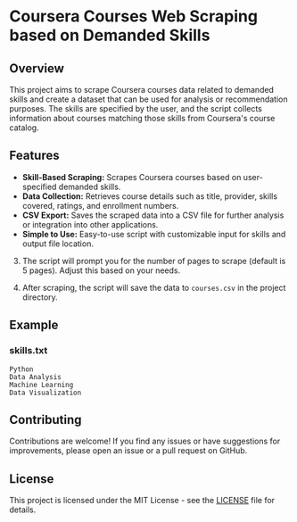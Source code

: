 # Coursera Courses Web Scraping based on Demanded Skills

## Overview

This project aims to scrape Coursera courses data related to demanded skills and create a dataset that can be used for analysis or recommendation purposes. The skills are specified by the user, and the script collects information about courses matching those skills from Coursera's course catalog.

## Features

- **Skill-Based Scraping:** Scrapes Coursera courses based on user-specified demanded skills.
- **Data Collection:** Retrieves course details such as title, provider, skills covered, ratings, and enrollment numbers.
- **CSV Export:** Saves the scraped data into a CSV file for further analysis or integration into other applications.
- **Simple to Use:** Easy-to-use script with customizable input for skills and output file location.

3. The script will prompt you for the number of pages to scrape (default is 5 pages). Adjust this based on your needs.

4. After scraping, the script will save the data to `courses.csv` in the project directory.

## Example

### skills.txt

```
Python
Data Analysis
Machine Learning
Data Visualization
```


## Contributing

Contributions are welcome! If you find any issues or have suggestions for improvements, please open an issue or a pull request on GitHub.

## License

This project is licensed under the MIT License - see the [LICENSE](LICENSE) file for details.

